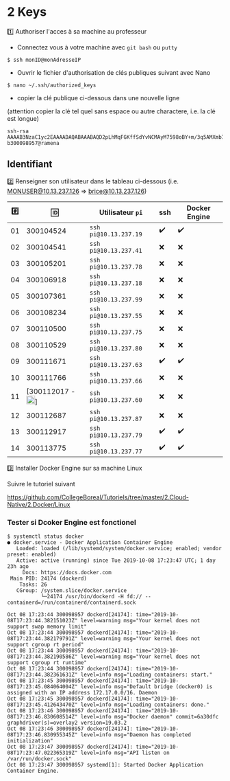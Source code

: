 # 2 Keys

:one: Authoriser l'acces à sa machine au professeur

* Connectez vous à votre machine avec `git bash` ou `putty`

```
$ ssh monID@monAdresseIP
```

* Ouvrir le fichier d'authorisation de clés publiques suivant avec Nano 

```
$ nano ~/.ssh/authorized_keys
```

* copier la clé publique ci-dessous dans une nouvelle ligne 

(attention copier la clé tel quel sans espace ou autre charactere, i.e. la clé est longue)

```
ssh-rsa AAAAB3NzaC1yc2EAAAADAQABAAABAQD2pLhMqFGKffSdYvNCMAyM7598oBY+m/3q5AMXmb7IE6vq42+yGzqEUzZu9WrFckFD4Hq52rIU5DeOvi83DCF3uroXjNTEtCKdi+tY7cV18bHmsDsBHMqTnpuvroofgFWA0Pi++b2kGW2I5eyy1Qjv5rOp7y11Xe6XeZFEz7qQO1/xNiBMJEruG9Xldgooe4hkaOF39qnbqD4ui3LxYaTUTEulstw4wN70dSB8Zu9YQP7A7KU2zIEwJ1aw8whfO1CAM/AVvoDyqMtV8VXoaZSHOBgluMtinQfyyt473S2ZZeJlnmhK0F1gdOhO4SVZNRMj96m30ryYkYBFWvvLRP5N b300098957@ramena
```

## Identifiant

:two: Renseigner son utilisateur dans le tableau ci-dessous (i.e. MONUSER@10.13.237.126 => brice@10.13.237.126)

|:hash:| :id:      | Utilisateur `pi`        | ssh              | Docker Engine    | 
|------|-----------|-------------------------|------------------|------------------|
| 01   | 300104524 | `ssh pi@10.13.237.19`   |:heavy_check_mark:|:heavy_check_mark:|
| 02   | 300104541 | `ssh pi@10.13.237.41`   |:x:               |:x:               |
| 03   | 300105201 | `ssh pi@10.13.237.78`   |:x:               |:x:               |
| 04   | 300106918 | `ssh pi@10.13.237.18`   |:x:               |:x:               |
| 05   | 300107361 | `ssh pi@10.13.237.99`   |:x:               |:x:               |
| 06   | 300108234 | `ssh pi@10.13.237.55`   |:x:               |:x:               |
| 07   | 300110500 | `ssh pi@10.13.237.75`   |:x:               |:x:               |
| 08   | 300110529 | `ssh pi@10.13.237.80`   |:x:               |:x:               |
| 09   | 300111671 | `ssh pi@10.13.237.63`   |:heavy_check_mark:|:heavy_check_mark:|
| 10   | 300111766 | `ssh pi@10.13.237.66`   |:x:               |:x:               |
| 11   | [300112017 - <image src="https://avatars1.githubusercontent.com/u/43898171?s=460&v=4" width=20 height=20></image>] | `ssh pi@10.13.237.60`   |:x:               |:x:               |
| 12   | 300112687 | `ssh pi@10.13.237.87`   |:x:               |:x:               |
| 13   | 300112917 | `ssh pi@10.13.237.79`   |:heavy_check_mark:|:heavy_check_mark:|
| 14   | 300113775 | `ssh pi@10.13.237.77`   |:heavy_check_mark:|:heavy_check_mark:|

:three: Installer Docker Engine sur sa machine Linux

Suivre le tutoriel suivant

https://github.com/CollegeBoreal/Tutoriels/tree/master/2.Cloud-Native/2.Docker/Linux

### Tester si Dcoker Engine est fonctionel

```
$ systemctl status docker
● docker.service - Docker Application Container Engine
   Loaded: loaded (/lib/systemd/system/docker.service; enabled; vendor preset: enabled)
   Active: active (running) since Tue 2019-10-08 17:23:47 UTC; 1 day 23h ago
     Docs: https://docs.docker.com
 Main PID: 24174 (dockerd)
    Tasks: 26
   CGroup: /system.slice/docker.service
           └─24174 /usr/bin/dockerd -H fd:// --containerd=/run/containerd/containerd.sock

Oct 08 17:23:44 300098957 dockerd[24174]: time="2019-10-08T17:23:44.382151023Z" level=warning msg="Your kernel does not support swap memory limit"
Oct 08 17:23:44 300098957 dockerd[24174]: time="2019-10-08T17:23:44.382179791Z" level=warning msg="Your kernel does not support cgroup rt period"
Oct 08 17:23:44 300098957 dockerd[24174]: time="2019-10-08T17:23:44.382190586Z" level=warning msg="Your kernel does not support cgroup rt runtime"
Oct 08 17:23:44 300098957 dockerd[24174]: time="2019-10-08T17:23:44.382361631Z" level=info msg="Loading containers: start."
Oct 08 17:23:45 300098957 dockerd[24174]: time="2019-10-08T17:23:45.084064004Z" level=info msg="Default bridge (docker0) is assigned with an IP address 172.17.0.0/16. Daemon 
Oct 08 17:23:45 300098957 dockerd[24174]: time="2019-10-08T17:23:45.412643470Z" level=info msg="Loading containers: done."
Oct 08 17:23:46 300098957 dockerd[24174]: time="2019-10-08T17:23:46.830608514Z" level=info msg="Docker daemon" commit=6a30dfc graphdriver(s)=overlay2 version=19.03.2
Oct 08 17:23:46 300098957 dockerd[24174]: time="2019-10-08T17:23:46.830955345Z" level=info msg="Daemon has completed initialization"
Oct 08 17:23:47 300098957 dockerd[24174]: time="2019-10-08T17:23:47.022365319Z" level=info msg="API listen on /var/run/docker.sock"
Oct 08 17:23:47 300098957 systemd[1]: Started Docker Application Container Engine.
```


